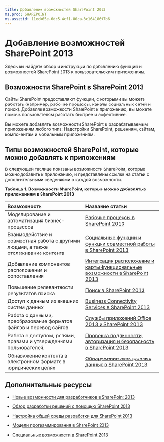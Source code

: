 ```yaml
---
title: Добавление возможностей SharePoint 2013
ms.prod: SHAREPOINT
ms.assetid: 11ecb65e-6dc5-4cf1-80ca-3c16418697b6
---
```



# Добавление возможностей SharePoint 2013
Здесь вы найдете обзор и инструкции по добавлению функций и возможностей SharePoint 2013 к пользовательским приложениям.
## Возможности SharePoint в SharePoint 2013
<a name="bkmk_whatIs"> </a>

Сайты SharePoint предоставляют функции, с которыми вы можете работать (например, рабочие процессы, каналы социальных сетей и поиск). Добавляя возможности SharePoint к приложению, вы можете помочь пользователям работать быстрее и эффективнее.
  
    
    
Вы можете добавлять возможности SharePoint к разрабатываемым приложениям любого типа: Надстройки SharePoint, решениям, сайтам, компонентам и мобильным приложениям.
  
    
    

## Типы возможностей SharePoint, которые можно добавлять к приложениям
<a name="bkmk_inThisSection"> </a>

В следующей таблице показаны возможности SharePoint, которые можно добавить к приложению, и представлены ссылки на статьи с дополнительными сведениями о каждой возможности.
  
    
    

**Таблица 1. Возможности SharePoint, которые можно добавлять в приложениям в SharePoint 2013**


|**Возможность**|**Название статьи**|
|:-----|:-----|
|Моделирование и автоматизация бизнес-процессов  <br/> | [Рабочие процессы в SharePoint 2013](workflows-in-sharepoint-2013.md) <br/> |
|Взаимодействие и совместная работа с другими людьми, а также отслеживание контента  <br/> | [Социальные функции и функции совместной работы в SharePoint 2013](social-and-collaboration-features-in-sharepoint-2013.md) <br/> |
|Добавление компонентов расположения и сопоставления  <br/> | [Интеграция расположение и карты функциональные возможности в SharePoint 2013](integrating-location-and-map-functionality-in-sharepoint-2013.md) <br/> |
|Повышение релевантности результатов поиска  <br/> | [Поиск в SharePoint 2013](search-in-sharepoint-2013.md) <br/> |
|Доступ к данным из внешних систем данных  <br/> | [Business Connectivity Services в SharePoint 2013](business-connectivity-services-in-sharepoint-2013.md) <br/> |
|Работа с данными, преобразование форматов файлов и перевод сайтов  <br/> | [Службы приложений Office 2013 и SharePoint 2013](office-2013-and-sharepoint-2013-application-services.md) <br/> |
|Работа с доступом, ролями, правами и утверждениями пользователей.  <br/> | [Проверка подлинности, авторизация и безопасность в SharePoint 2013](authentication-authorization-and-security-in-sharepoint-2013.md) <br/> |
|Обнаружение контента в электронном формате в юридических целях  <br/> | [Обнаружение электронных данных в SharePoint 2013](ediscovery-in-sharepoint-2013.md) <br/> |
   

## Дополнительные ресурсы
<a name="bk_addresources"> </a>


-  [Новые возможности для разработчиков в SharePoint 2013](what’s-new-for-developers-in-sharepoint-2013.md)
    
  
-  [Обзор разработки решений с помощью SharePoint 2013](sharepoint-2013-development-overview.md)
    
  
-  [Настройка общей среды разработки для SharePoint 2013](set-up-a-general-development-environment-for-sharepoint-2013.md)
    
  
-  [Модели программирования в SharePoint 2013](programming-models-in-sharepoint-2013.md)
    
  
-  [Специальные возможности в SharePoint 2013](accessibility-in-sharepoint-2013.md)
    
  

  
    
    

